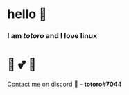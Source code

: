 # hello 👋

### I am **_totoro_** and I love linux 

# 👻  💕 🐧

Contact me on discord 🤖 - **totoro#7044**